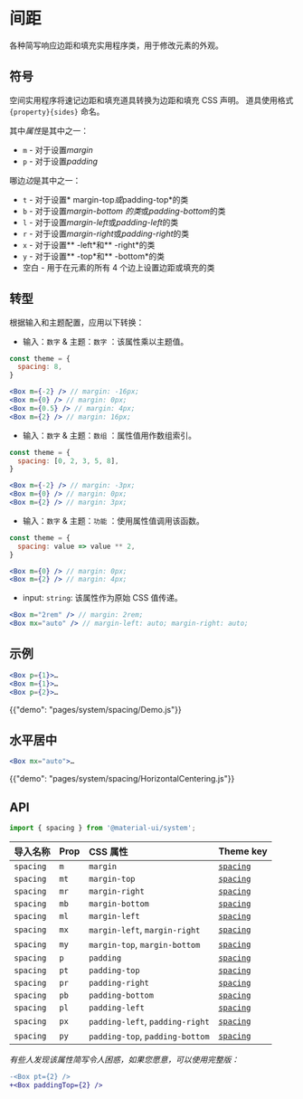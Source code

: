 # 间距

<p class="description">各种简写响应边距和填充实用程序类，用于修改元素的外观。</p>

## 符号

空间实用程序将速记边距和填充道具转换为边距和填充 CSS 声明。 道具使用格式`{property}{sides}` 命名。

其中*属性*是其中之一：

- `m` - 对于设置*margin*
- `p` - 对于设置*padding*

哪边*边*是其中之一：

- `t` - 对于设置* margin-top*或*padding-top*的类
- `b` - 对于设置*margin-bottom 的类*或*padding-bottom*的类
- `l` - 对于设置*margin-left*或*padding-left*的类
- `r` - 对于设置*margin-right*或*padding-right*的类
- `x` - 对于设置** -left\*和** -right\*的类
- `y` - 对于设置** -top\*和** -bottom\*的类
- 空白 - 用于在元素的所有 4 个边上设置边距或填充的类

## 转型

根据输入和主题配置，应用以下转换：

- 输入：`数字` & 主题：`数字` ：该属性乘以主题值。

```jsx
const theme = {
  spacing: 8,
}

<Box m={-2} /> // margin: -16px;
<Box m={0} /> // margin: 0px;
<Box m={0.5} /> // margin: 4px;
<Box m={2} /> // margin: 16px;
```

- 输入：`数字` & 主题：`数组` ：属性值用作数组索引。

```jsx
const theme = {
  spacing: [0, 2, 3, 5, 8],
}

<Box m={-2} /> // margin: -3px;
<Box m={0} /> // margin: 0px;
<Box m={2} /> // margin: 3px;
```

- 输入：`数字` & 主题：`功能` ：使用属性值调用该函数。

```jsx
const theme = {
  spacing: value => value ** 2,
}

<Box m={0} /> // margin: 0px;
<Box m={2} /> // margin: 4px;
```

- input: `string`: 该属性作为原始 CSS 值传递。

```jsx
<Box m="2rem" /> // margin: 2rem;
<Box mx="auto" /> // margin-left: auto; margin-right: auto;
```

## 示例

```jsx
<Box p={1}>…
<Box m={1}>…
<Box p={2}>…
```

{{"demo": "pages/system/spacing/Demo.js"}}

## 水平居中

```jsx
<Box mx="auto">…
```

{{"demo": "pages/system/spacing/HorizontalCentering.js"}}

## API

```js
import { spacing } from '@material-ui/system';
```

| 导入名称  | Prop | CSS 属性                        | Theme key                                                        |
| :-------- | :--- | :------------------------------ | :--------------------------------------------------------------- |
| `spacing` | `m`  | `margin`                        | [`spacing`](/customization/default-theme/?expend-path=$.spacing) |
| `spacing` | `mt` | `margin-top`                    | [`spacing`](/customization/default-theme/?expend-path=$.spacing) |
| `spacing` | `mr` | `margin-right`                  | [`spacing`](/customization/default-theme/?expend-path=$.spacing) |
| `spacing` | `mb` | `margin-bottom`                 | [`spacing`](/customization/default-theme/?expend-path=$.spacing) |
| `spacing` | `ml` | `margin-left`                   | [`spacing`](/customization/default-theme/?expend-path=$.spacing) |
| `spacing` | `mx` | `margin-left`, `margin-right`   | [`spacing`](/customization/default-theme/?expend-path=$.spacing) |
| `spacing` | `my` | `margin-top`, `margin-bottom`   | [`spacing`](/customization/default-theme/?expend-path=$.spacing) |
| `spacing` | `p`  | `padding`                       | [`spacing`](/customization/default-theme/?expend-path=$.spacing) |
| `spacing` | `pt` | `padding-top`                   | [`spacing`](/customization/default-theme/?expend-path=$.spacing) |
| `spacing` | `pr` | `padding-right`                 | [`spacing`](/customization/default-theme/?expend-path=$.spacing) |
| `spacing` | `pb` | `padding-bottom`                | [`spacing`](/customization/default-theme/?expend-path=$.spacing) |
| `spacing` | `pl` | `padding-left`                  | [`spacing`](/customization/default-theme/?expend-path=$.spacing) |
| `spacing` | `px` | `padding-left`, `padding-right` | [`spacing`](/customization/default-theme/?expend-path=$.spacing) |
| `spacing` | `py` | `padding-top`, `padding-bottom` | [`spacing`](/customization/default-theme/?expend-path=$.spacing) |

_有些人发现该属性简写令人困惑，如果您愿意，可以使用完整版：_

```diff
-<Box pt={2} />
+<Box paddingTop={2} />
```
